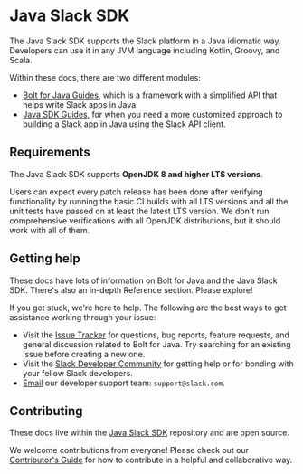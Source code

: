 
# Java Slack SDK

The Java Slack SDK supports the Slack platform in a Java idiomatic way. Developers can use it in any JVM language including Kotlin, Groovy, and Scala.

Within these docs, there are two different modules:

* [Bolt for Java Guides](/java-slack-sdk/guides/getting-started-with-bolt), which is a framework with a simplified API that helps write Slack apps in Java.
* [Java SDK Guides](/java-slack-sdk/guides/web-api-basics), for when you need a more customized approach to building a Slack app in Java using the Slack API client.

## Requirements

The Java Slack SDK supports **OpenJDK 8 and higher LTS versions**.

Users can expect every patch release has been done after verifying functionality by running the basic CI builds with all LTS versions and all the unit tests have passed on at least the latest LTS version. We don't run comprehensive verifications with all OpenJDK distributions, but it should work with all of them.

## Getting help

These docs have lots of information on Bolt for Java and the Java Slack SDK. There's also an in-depth Reference section. Please explore!

If you get stuck, we're here to help. The following are the best ways to get assistance working through your issue:

* Visit the [Issue Tracker](http://github.com/slackapi/java-slack-sdk/issues) for questions, bug reports, feature requests, and general discussion related to Bolt for Java. Try searching for an existing issue before creating a new one.
* Visit the [Slack Developer Community](https://slackcommunity.com/) for getting help or for bonding with your fellow Slack developers.
* [Email](mailto:support@slack.com) our developer support team: `support@slack.com`.

## Contributing

These docs live within the [Java Slack SDK](https://github.com/slackapi/java-slack-sdk/) repository and are open source.

We welcome contributions from everyone! Please check out our [Contributor's Guide](https://github.com/slackapi/java-slack-sdk/blob/main/.github/contributing.md) for how to contribute in a helpful and collaborative way.
